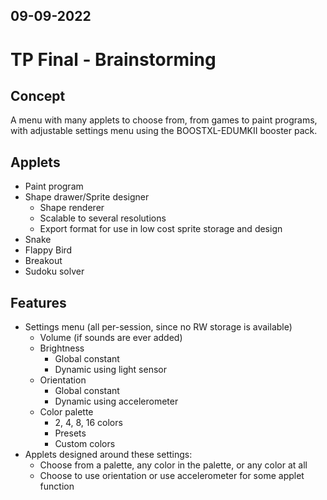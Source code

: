 09-09-2022
---
# TP Final - Brainstorming

## Concept
A menu with many applets to choose from, from games to paint programs, with adjustable settings menu using the BOOSTXL-EDUMKII booster pack. 

## Applets
- Paint program
- Shape drawer/Sprite designer
	- Shape renderer
	- Scalable to several resolutions
	- Export format for use in low cost sprite storage and design
- Snake
- Flappy Bird
- Breakout
- Sudoku solver

## Features
- Settings menu (all per-session, since no RW storage is available)
	- Volume (if sounds are ever added)
	- Brightness
		- Global constant
		- Dynamic using light sensor
	- Orientation
		- Global constant
		- Dynamic using accelerometer
	- Color palette
		- 2, 4, 8, 16 colors
		- Presets
		- Custom colors
- Applets designed around these settings:
	- Choose from a palette, any color in the palette, or any color at all
	- Choose to use orientation or use accelerometer for some applet function
